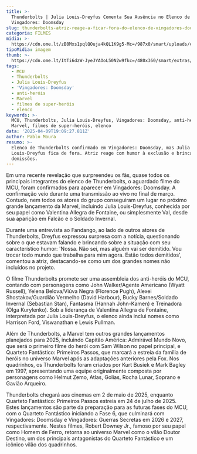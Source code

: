 ```yaml
---
title: >-
  Thunderbolts | Julia Louis-Dreyfus Comenta Sua Ausência no Elenco de
  Vingadores: Doomsday
slug: thunderbolts-atriz-reage-a-ficar-fora-do-elenco-de-vingadores-doomsday
categoria: FILMES
midia: >-
  https://cdn.ome.lt/zB0Mxs1pqlQOuja4kQL1K9g5-Mc=/987x0/smart/uploads/conteudo/fotos/thunderbolts-1_NIQaBaT.jpg
tipoMidia: imagem
thumb: >-
  https://cdn.ome.lt/ItTi6dzW-JyeJYAOoL50N2w9fkc=/480x360/smart/extras/conteudos/thunderbolts-1_hWR1tJ2.jpg
tags:
  - MCU
  - Thunderbolts
  - Julia Louis-Dreyfus
  - 'Vingadores: Doomsday'
  - anti-heróis
  - Marvel
  - filmes de super-heróis
  - elenco
keywords: >-
  MCU, Thunderbolts, Julia Louis-Dreyfus, Vingadores: Doomsday, anti-heróis,
  Marvel, filmes de super-heróis, elenco
data: '2025-04-09T19:09:27.811Z'
author: Pablo Moura
resumo: >-
  Elenco de Thunderbolts confirmado em Vingadores: Doomsday, mas Julia
  Louis-Dreyfus fica de fora. Atriz reage com humor à exclusão e brinca sobre
  demissões.
---
```


Em uma recente revelação que surpreendeu os fãs, quase todos os principais integrantes do elenco de Thunderbolts, o aguardado filme do MCU, foram confirmados para aparecer em Vingadores: Doomsday. A confirmação veio durante uma transmissão ao vivo no final de março. Contudo, nem todos os atores do grupo conseguiram um lugar no próximo grande lançamento da Marvel, incluindo Julia Louis-Dreyfus, conhecida por seu papel como Valentina Allegra de Fontaine, ou simplesmente Val, desde sua aparição em Falcão e o Soldado Invernal.

Durante uma entrevista ao Fandango, ao lado de outros atores de Thunderbolts, Dreyfus expressou surpresa com a notícia, questionando sobre o que estavam falando e brincando sobre a situação com seu característico humor: 'Nossa. Não sei, mas alguém vai ser demitido. Vou trocar todo mundo que trabalha para mim agora. Estão todos demitidos', comentou a atriz, destacando-se como um dos grandes nomes não incluídos no projeto.

O filme Thunderbolts promete ser uma assembleia dos anti-heróis do MCU, contando com personagens como John Walker/Agente Americano (Wyatt Russell), Yelena Belova/Viúva Negra (Florence Pugh), Alexei Shostakov/Guardião Vermelho (David Harbour), Bucky Barnes/Soldado Invernal (Sebastian Stan), Fantasma (Hannah John-Kamen) e Treinadora (Olga Kurylenko). Sob a liderança de Valentina Allegra de Fontaine, interpretada por Julia Louis-Dreyfus, o elenco ainda inclui nomes como Harrison Ford, Viswanathan e Lewis Pullman.

Além de Thunderbolts, a Marvel tem outros grandes lançamentos planejados para 2025, incluindo Capitão América: Admirável Mundo Novo, que será o primeiro filme do herói com Sam Wilson no papel principal, e Quarteto Fantástico: Primeiros Passos, que marcará a estreia da família de heróis no universo Marvel após as adaptações anteriores pela Fox. Nos quadrinhos, os Thunderbolts foram criados por Kurt Busiek e Mark Bagley em 1997, apresentando uma equipe originalmente composta por personagens como Helmut Zemo, Atlas, Golias, Rocha Lunar, Soprano e Gavião Arqueiro.

Thunderbolts chegará aos cinemas em 2 de maio de 2025, enquanto Quarteto Fantástico: Primeiros Passos estreia em 24 de julho de 2025. Estes lançamentos são parte da preparação para as futuras fases do MCU, com o Quarteto Fantástico iniciando a Fase 6, que culminará com Vingadores: Doomsday e Vingadores: Guerras Secretas em 2026 e 2027, respectivamente. Nestes filmes, Robert Downey Jr., famoso por seu papel como Homem de Ferro, retorna ao universo Marvel como o vilão Doutor Destino, um dos principais antagonistas do Quarteto Fantástico e um icônico vilão dos quadrinhos.
